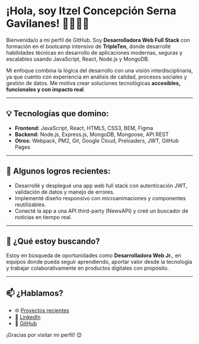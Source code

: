 # ¡Hola, soy Itzel Concepción Serna Gavilanes! 👩🏽‍💻✨

Bienvenida/o a mi perfil de GitHub. Soy **Desarrolladora Web Full Stack** con formación en el bootcamp intensivo de **TripleTen**, donde desarrollé habilidades técnicas en desarrollo de aplicaciones modernas, seguras y escalables usando JavaScript, React, Node.js y MongoDB.

Mi enfoque combina la lógica del desarrollo con una visión interdisciplinaria, ya que cuento con experiencia en análisis de calidad, procesos sociales y gestión de datos. Me motiva crear soluciones tecnológicas **accesibles, funcionales y con impacto real**.

---

## 💡 Tecnologías que domino:
- **Frontend:** JavaScript, React, HTML5, CSS3, BEM, Figma
- **Backend:** Node.js, Express.js, MongoDB, Mongoose, API REST
- **Otros:** Webpack, PM2, Git, Google Cloud, Preloaders, JWT, GitHub Pages

---

## 🚀 Algunos logros recientes:
- Desarrollé y desplegué una app web full stack con autenticación JWT, validación de datos y manejo de errores.
- Implementé diseño responsivo con microanimaciones y componentes reutilizables.
- Conecté la app a una API third-party (NewsAPI) y creé un buscador de noticias en tiempo real.

---

## 📌 ¿Qué estoy buscando?
Estoy en búsqueda de oportunidades como **Desarrolladora Web Jr.**, en equipos donde pueda seguir aprendiendo, aportar valor desde la tecnología y trabajar colaborativamente en productos digitales con propósito.

---

## 📫 ¿Hablamos?

- 🌐 [Proyectos recientes](https://itzelserna.lat)
- 💼 [LinkedIn](https://www.linkedin.com/in/itzel-concepción-serna-gavilanes-8962a3177)
- 🐙 [GitHub](https://github.com/ItzelSerna)

¡Gracias por visitar mi perfil! 😊



